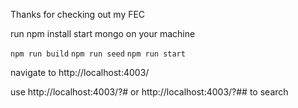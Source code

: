 Thanks for checking out my FEC

run npm install
start mongo on your machine

`npm run build`
`npm run seed`
`npm run start`

navigate to http://localhost:4003/

use http://localhost:4003/?# or http://localhost:4003/?## to search